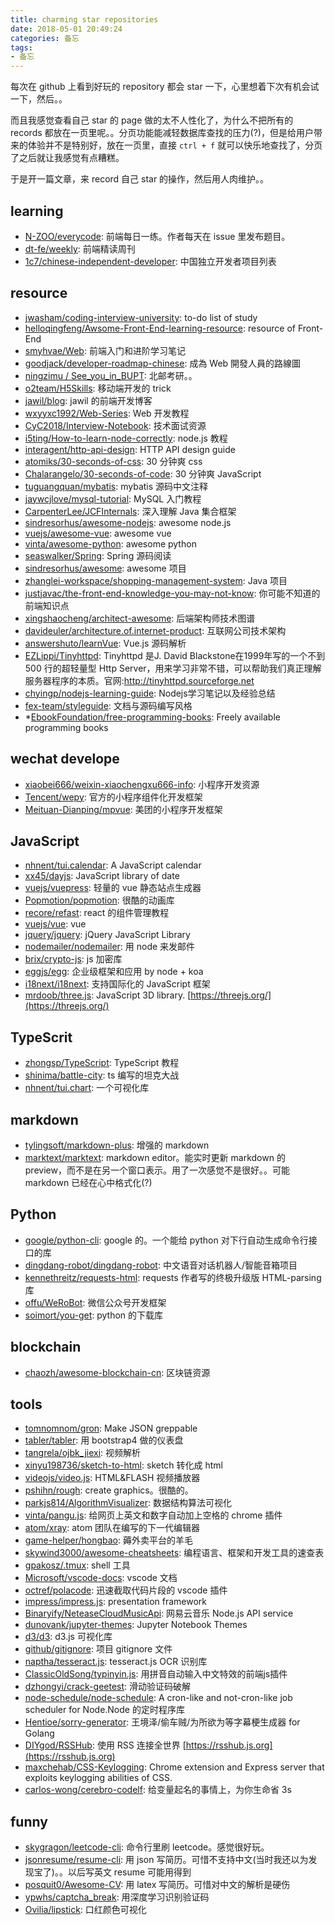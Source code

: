 ```yaml
---
title: charming star repositories
date: 2018-05-01 20:49:24
categories: 备忘
tags:
- 备忘
---
```


每次在 github 上看到好玩的 repository 都会 star 一下，心里想着下次有机会试一下，然后。。

而且我感觉查看自己 star 的 page 做的太不人性化了，为什么不把所有的 records 都放在一页里呢。。分页功能能减轻数据库查找的压力(?)，但是给用户带来的体验并不是特别好，放在一页里，直接 `ctrl + f` 就可以快乐地查找了，分页了之后就让我感觉有点糟糕。

于是开一篇文章，来 record 自己 star 的操作，然后用人肉维护。。

## learning
- [N-ZOO/everycode](https://github.com/N-ZOO/everycode): 前端每日一练。作者每天在 issue 里发布题目。
- [dt-fe/weekly](https://github.com/dt-fe/weekly): 前端精读周刊
- [1c7/chinese-independent-developer](https://github.com/1c7/chinese-independent-developer): 中国独立开发者项目列表

## resource
- [jwasham/coding-interview-university](https://github.com/jwasham/coding-interview-university):  to-do list of study
- [helloqingfeng/Awsome-Front-End-learning-resource](https://github.com/helloqingfeng/Awsome-Front-End-learning-resource): resource of Front-End
- [smyhvae/Web](https://github.com/smyhvae/Web): 前端入门和进阶学习笔记
- [goodjack/developer-roadmap-chinese](https://github.com/goodjack/developer-roadmap-chinese): 成為 Web 開發人員的路線圖
- [ningzimu / See_you_in_BUPT](https://github.com/ningzimu/See_you_in_BUPT): 北邮考研。。
- [o2team/H5Skills](https://github.com/o2team/H5Skills/issues): 移动端开发的 trick
- [jawil/blog](https://github.com/jawil/blog): jawil 的前端开发博客
- [wxyyxc1992/Web-Series](https://github.com/wxyyxc1992/Web-Series): Web 开发教程
- [CyC2018/Interview-Notebook](https://github.com/CyC2018/Interview-Notebook): 技术面试资源
- [i5ting/How-to-learn-node-correctly](https://github.com/i5ting/How-to-learn-node-correctly): node.js 教程
- [interagent/http-api-design](https://github.com/interagent/http-api-design): HTTP API design guide
- [atomiks/30-seconds-of-css](https://github.com/atomiks/30-seconds-of-css): 30 分钟爽 css
- [Chalarangelo/30-seconds-of-code](https://github.com/Chalarangelo/30-seconds-of-code): 30 分钟爽 JavaScript
- [tuguangquan/mybatis](https://github.com/tuguangquan/mybatis): mybatis 源码中文注释
- [jaywcjlove/mysql-tutorial](https://github.com/jaywcjlove/mysql-tutorial): MySQL 入门教程
- [CarpenterLee/JCFInternals](https://github.com/CarpenterLee/JCFInternals): 深入理解 Java 集合框架
- [sindresorhus/awesome-nodejs](https://github.com/sindresorhus/awesome-nodejs): awesome node.js
- [vuejs/awesome-vue](https://github.com/vuejs/awesome-vue): awesome vue 
- [vinta/awesome-python](https://github.com/vinta/awesome-python): awesome python
- [seaswalker/Spring](https://github.com/seaswalker/Spring): Spring 源码阅读
- [sindresorhus/awesome](https://github.com/sindresorhus/awesome): awesome 项目
- [zhanglei-workspace/shopping-management-system](https://github.com/zhanglei-workspace/shopping-management-system): Java 项目
- [justjavac/the-front-end-knowledge-you-may-not-know](https://github.com/justjavac/the-front-end-knowledge-you-may-not-know): 你可能不知道的前端知识点
- [xingshaocheng/architect-awesome](https://github.com/xingshaocheng/architect-awesome): 后端架构师技术图谱
- [davideuler/architecture.of.internet-product](https://github.com/davideuler/architecture.of.internet-product): 互联网公司技术架构
- [answershuto/learnVue](https://github.com/answershuto/learnVue): Vue.js 源码解析
- [EZLippi/Tinyhttpd](https://github.com/EZLippi/Tinyhttpd): Tinyhttpd 是J. David Blackstone在1999年写的一个不到 500 行的超轻量型 Http Server，用来学习非常不错，可以帮助我们真正理解服务器程序的本质。官网:http://tinyhttpd.sourceforge.net
- [chyingp/nodejs-learning-guide](https://github.com/chyingp/nodejs-learning-guide): Nodejs学习笔记以及经验总结
- [fex-team/styleguide](https://github.com/fex-team/styleguide): 文档与源码编写风格
- *[EbookFoundation/free-programming-books](https://github.com/EbookFoundation/free-programming-books):
 Freely available programming books

## wechat develope
- [xiaobei666/weixin-xiaochengxu666-info](https://github.com/xiaobei666/weixin-xiaochengxu666-info): 小程序开发资源
- [Tencent/wepy](https://github.com/Tencent/wepy): 官方的小程序组件化开发框架
- [Meituan-Dianping/mpvue](https://github.com/Meituan-Dianping/mpvue): 美团的小程序开发框架

## JavaScript
- [nhnent/tui.calendar](https://github.com/nhnent/tui.calendar): A JavaScript calendar 
- [xx45/dayjs](https://github.com/xx45/dayjs):  JavaScript library of date
- [vuejs/vuepress](https://github.com/vuejs/vuepress): 轻量的 vue 静态站点生成器
- [Popmotion/popmotion](https://github.com/Popmotion/popmotion): 很酷的动画库
- [recore/refast](https://github.com/recore/refast): react 的组件管理教程
- [vuejs/vue](vuejs/vue): vue
- [jquery/jquery](https://github.com/jquery/jquery): jQuery JavaScript Library
- [nodemailer/nodemailer](https://github.com/nodemailer/nodemailer): 用 node 来发邮件
- [brix/crypto-js](https://github.com/brix/crypto-js): js 加密库
- [eggjs/egg](https://github.com/eggjs/egg): 企业级框架和应用 by node + koa
- [i18next/i18next](https://github.com/i18next/i18next): 支持国际化的 JavaScript 框架
- [mrdoob/three.js](https://github.com/mrdoob/three.js): JavaScript 3D library. [https://threejs.org/](https://threejs.org/)


## TypeScrit
- [zhongsp/TypeScript](https://github.com/zhongsp/TypeScript): TypeScript 教程
- [shinima/battle-city](https://github.com/shinima/battle-city): ts 编写的坦克大战
- [nhnent/tui.chart](https://github.com/nhnent/tui.chart): 一个可视化库

## markdown
- [tylingsoft/markdown-plus](https://github.com/tylingsoft/markdown-plus): 增强的 markdown
- [marktext/marktext](https://github.com/marktext/marktext): markdown editor。能实时更新 markdown 的 preview，而不是在另一个窗口表示。用了一次感觉不是很好。。可能 markdown 已经在心中格式化(?)

## Python
- [google/python-cli](https://github.com/google/python-fire): google 的。一个能给 python 对下行自动生成命令行接口的库
- [dingdang-robot/dingdang-robot](https://github.com/dingdang-robot/dingdang-robot): 中文语音对话机器人/智能音箱项目
- [kennethreitz/requests-html](https://github.com/kennethreitz/requests-html): requests 作者写的终极升级版 HTML-parsing 库
- [offu/WeRoBot](https://github.com/offu/WeRoBot): 微信公众号开发框架
- [soimort/you-get](https://github.com/soimort/you-get): python 的下载库 

## blockchain
- [chaozh/awesome-blockchain-cn](https://github.com/chaozh/awesome-blockchain-cn): 区块链资源

## tools
- [tomnomnom/gron](https://github.com/tomnomnom/gron): Make JSON greppable
- [tabler/tabler](https://github.com/tabler/tabler): 用 bootstrap4 做的仪表盘
- [tangrela/ojbk_jiexi](https://github.com/tangrela/ojbk_jiexi): 视频解析
- [xinyu198736/sketch-to-html](https://github.com/xinyu198736/sketch-to-html): sketch 转化成 html
- [videojs/video.js](https://github.com/videojs/video.js): HTML&FLASH 视频播放器
- [pshihn/rough](https://github.com/pshihn/rough): create graphics。很酷的。
- [parkjs814/AlgorithmVisualizer](https://github.com/parkjs814/AlgorithmVisualizer): 数据结构算法可视化
- [vinta/pangu.js](https://github.com/vinta/pangu.js): 给网页上英文和数字自动加上空格的 chrome 插件
- [atom/xray](https://github.com/atom/xray): atom 团队在编写的下一代编辑器
- [game-helper/hongbao](https://github.com/game-helper/hongbao): 薅外卖平台的羊毛
- [skywind3000/awesome-cheatsheets](https://github.com/skywind3000/awesome-cheatsheets): 编程语言、框架和开发工具的速查表
- [gpakosz/.tmux](https://github.com/gpakosz/.tmux): shell 工具
- [Microsoft/vscode-docs](https://github.com/Microsoft/vscode-docs): vscode 文档
- [octref/polacode](https://github.com/octref/polacode): 迅速截取代码片段的 vscode 插件
- [impress/impress.js](https://github.com/impress/impress.js): presentation framework
- [Binaryify/NeteaseCloudMusicApi](https://github.com/Binaryify/NeteaseCloudMusicApi): 网易云音乐 Node.js API service 
- [dunovank/jupyter-themes](https://github.com/dunovank/jupyter-themes): Jupyter Notebook Themes
- [d3/d3](https://github.com/d3/d3): d3.js 可视化库
- [github/gitignore](https://github.com/github/gitignore): 项目 gitignore 文件  
- [naptha/tesseract.js](https://github.com/naptha/tesseract.js): tesseract.js OCR 识别库
- [ClassicOldSong/typinyin.js](https://github.com/ClassicOldSong/typinyin.js): 用拼音自动输入中文特效的前端js插件
- [dzhongyi/crack-geetest](https://github.com/dzhongyi/crack-geetest): 滑动验证码破解
- [node-schedule/node-schedule](https://github.com/node-schedule/node-schedule): A cron-like and not-cron-like job scheduler for Node.Node 的定时程序库
- [Hentioe/sorry-generator](https://github.com/Hentioe/sorry-generator): 王境泽/偷车贼/为所欲为等字幕梗生成器 for Golang
- [DIYgod/RSSHub](https://github.com/DIYgod/RSSHub): 使用 RSS 连接全世界 [https://rsshub.js.org](https://rsshub.js.org)
- [maxchehab/CSS-Keylogging](https://github.com/maxchehab/CSS-Keylogging): Chrome extension and Express server that exploits keylogging abilities of CSS.
- [carlos-wong/cerebro-codelf](https://github.com/carlos-wong/cerebro-codelf): 给变量起名的事情上，为你生命省 3s

## funny
- [skygragon/leetcode-cli](https://github.com/skygragon/leetcode-cli): 命令行里刷 leetcode。感觉很好玩。
- [jsonresume/resume-cli](https://github.com/jsonresume/resume-cli): 用 json 写简历。可惜不支持中文(当时我还以为发现宝了)。。以后写英文 resume 可能用得到
- [posquit0/Awesome-CV](https://github.com/posquit0/Awesome-CV): 用 latex 写简历。可惜对中文的解析是硬伤
- [ypwhs/captcha_break](https://github.com/interagent/http-api-design): 用深度学习识别验证码
- [Ovilia/lipstick](https://github.com/Ovilia/lipstick): 口红颜色可视化